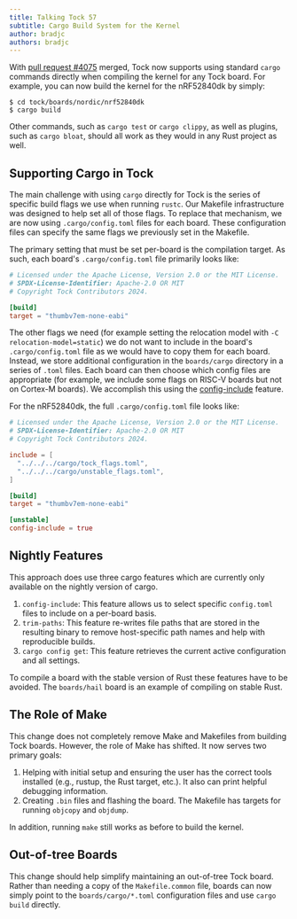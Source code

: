 ```yaml
---
title: Talking Tock 57
subtitle: Cargo Build System for the Kernel
author: bradjc
authors: bradjc
---
```


With [pull request #4075](https://github.com/tock/tock/pull/4075) merged, Tock
now supports using standard `cargo` commands directly when compiling the kernel
for any Tock board. For example, you can now build the kernel for the nRF52840dk
by simply:

```
$ cd tock/boards/nordic/nrf52840dk
$ cargo build
```

Other commands, such as `cargo test` or `cargo clippy`, as well as plugins, such
as `cargo bloat`, should all work as they would in any Rust project as well.


Supporting Cargo in Tock
------------------------

The main challenge with using `cargo` directly for Tock is the series of
specific build flags we use when running `rustc`. Our Makefile infrastructure
was designed to help set all of those flags. To replace that mechanism, we are
now using `.cargo/config.toml` files for each board. These configuration files
can specify the same flags we previously set in the Makefile.

The primary setting that must be set per-board is the compilation target. As
such, each board's `.cargo/config.toml` file primarily looks like:

```toml
# Licensed under the Apache License, Version 2.0 or the MIT License.
# SPDX-License-Identifier: Apache-2.0 OR MIT
# Copyright Tock Contributors 2024.

[build]
target = "thumbv7em-none-eabi"
```

The other flags we need (for example setting the relocation model with `-C
relocation-model=static`) we do not want to include in the board's
`.cargo/config.toml` file as we would have to copy them for each board. Instead,
we store additional configuration in the `boards/cargo` directory in a series of
`.toml` files. Each board can then choose which config files are appropriate
(for example, we include some flags on RISC-V boards but not on Cortex-M
boards). We accomplish this using the
[config-include](https://doc.rust-lang.org/cargo/reference/unstable.html#config-include)
feature.

For the nRF52840dk, the full `.cargo/config.toml` file looks like:

```toml
# Licensed under the Apache License, Version 2.0 or the MIT License.
# SPDX-License-Identifier: Apache-2.0 OR MIT
# Copyright Tock Contributors 2024.

include = [
  "../../../cargo/tock_flags.toml",
  "../../../cargo/unstable_flags.toml",
]

[build]
target = "thumbv7em-none-eabi"

[unstable]
config-include = true
```


Nightly Features
----------------

This approach does use three cargo features which are currently only available
on the nightly version of cargo.

1. `config-include`: This feature allows us to select specific `config.toml`
   files to include on a per-board basis.
2. `trim-paths`: This feature re-writes file paths that are stored in the
   resulting binary to remove host-specific path names and help with
   reproducible builds.
3. `cargo config get`: This feature retrieves the current active configuration
   and all settings.

To compile a board with the stable version of Rust these features have to be
avoided. The `boards/hail` board is an example of compiling on stable Rust.


The Role of Make
----------------

This change does not completely remove Make and Makefiles from building Tock
boards. However, the role of Make has shifted. It now serves two primary goals:

1. Helping with initial setup and ensuring the user has the correct tools
   installed (e.g., rustup, the Rust target, etc.). It also can print helpful
   debugging information.
2. Creating `.bin` files and flashing the board. The Makefile has targets for
   running `objcopy` and `objdump`.

In addition, running `make` still works as before to build the kernel.


Out-of-tree Boards
------------------

This change should help simplify maintaining an out-of-tree Tock board. Rather
than needing a copy of the `Makefile.common` file, boards can now simply point
to the `boards/cargo/*.toml` configuration files and use `cargo build` directly.
